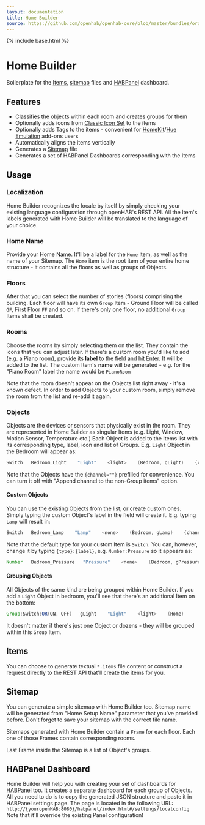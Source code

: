 ```yaml
---
layout: documentation
title: Home Builder
source: https://github.com/openhab/openhab-core/blob/master/bundles/org.openhab.ui.homebuilder/USAGE.md
---
```


{% include base.html %}

<!-- Attention authors: Do not edit directly. Please add your changes to the appropriate source repository -->

# Home Builder

Boilerplate for the [Items](http://docs.openhab.org/configuration/items.html), [sitemap](http://docs.openhab.org/configuration/sitemaps.html) files and [HABPanel](http://docs.openhab.org/addons/uis/habpanel/readme.html) dashboard.

## Features

- Classifies the objects within each room and creates groups for them
- Optionally adds icons from [Classic Icon Set](http://docs.openhab.org/addons/iconsets/classic/readme.html) to the items
- Optionally adds Tags to the items - convenient for [HomeKit](http://docs.openhab.org/addons/io/homekit/readme.html)/[Hue Emulation](http://docs.openhab.org/addons/io/hueemulation/readme.html#device-tagging) add-ons users
- Automatically aligns the items vertically
- Generates a [Sitemap](http://docs.openhab.org/configuration/sitemaps.html) file
- Generates a set of HABPanel Dashboards corresponding with the Items

## Usage

### Localization

Home Builder recognizes the locale by itself by simply checking your existing language configuration through openHAB's REST API.
All the Item's labels generated with Home Builder will be translated to the language of your choice.

### Home Name

Provide your Home Name. It'll be a label for the `Home` Item, as well as the name of your Sitemap.
The `Home` item is the root item of your entire home structure - it contains all the floors as well as groups of Objects.

### Floors

After that you can select the number of stories (floors) comprising the building.
Each floor will have its own `Group` Item - Ground Floor will be called `GF`, First Floor `FF` and so on.
If there's only one floor, no additional `Group` Items shall be created.

### Rooms

Choose the rooms by simply selecting them on the list.
They contain the icons that you can adjust later.
If there's a custom room you'd like to add (e.g. a Piano room), provide its **label** to the field and hit Enter.
It will be added to the list.
The custom Item's **name** will be generated - e.g. for the "Piano Room" label the name would be `PianoRoom`

Note that the room doesn't appear on the Objects list right away - it's a known defect.
In order to add Objects to your custom room, simply remove the room from the list and re-add it again.

### Objects

Objects are the devices or sensors that physically exist in the room.
They are represented in Home Builder as singular Items (e.g. Light, Window, Motion Sensor, Temperature etc.)
Each Object is added to the Items list with its corresponding type, label, icon and list of Groups.
E.g. `Light` Object in the Bedroom will appear as:

```java
Switch   Bedroom_Light    "Light"    <light>    (Bedroom, gLight)    {channel=""}
```

Note that the Objects have the `{channel=""}` prefilled for convenience.
You can turn it off with "Append channel to the non-Group items" option.

#### Custom Objects

You can use the existing Objects from the list, or create custom ones.
Simply typing the custom Object's label in the field will create it.
E.g. typing `Lamp` will result in:

```java
Switch   Bedroom_Lamp    "Lamp"    <none>    (Bedroom, gLamp)    {channel=""}
```

Note that the default type for your custom Item is `Switch`.
You can, however, change it by typing `{type}:{label}`, e.g. `Number:Pressure` so it appears as:

```java
Number   Bedroom_Pressure   "Pressure"    <none>    (Bedroom, gPressure)    {channel=""}
```

#### Grouping Objects

All Objects of the same kind are being grouped within Home Builder.
If you add a `Light` Object in bedroom, you'll see that there's an additional Item on the bottom:

```java
Group:Switch:OR(ON, OFF)   gLight    "Light"    <light>    (Home)
```

It doesn't matter if there's just one Object or dozens - they will be grouped within this `Group` Item.

## Items

You can choose to generate textual `*.items` file content or construct a request directly to the REST API that'll create the items for you.

## Sitemap

You can generate a simple sitemap with Home Builder too.
Sitemap name will be generated from "Home Setup Name" parameter that you've provided before.
Don't forget to save your sitemap with the correct file name.

Sitemaps generated with Home Builder contain a `Frame` for each floor.
Each one of those Frames contain corresponding rooms.

Last Frame inside the Sitemap is a list of Object's groups.

## HABPanel Dashboard

Home Builder will help you with creating your set of dashboards for [HABPanel](http://docs.openhab.org/addons/uis/habpanel/readme.html) too.
It creates a separate dashboard for each group of Objects.
All you need to do is to copy the generated JSON structure and paste it in HABPanel settings page.
The page is located in the following URL: `http://{youropenHAB:8080}/habpanel/index.html#/settings/localconfig`
Note that it'll override the existing Panel configuration!